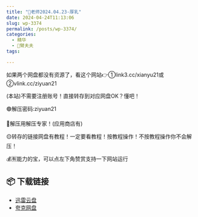 ```yaml
---
title: "🌸老师2024.04.23-厚乳"
date: 2024-04-24T11:13:06
slug: wp-3374
permalink: /posts/wp-3374/
categories:
  - 精华
  - 🌸臂夫夫
tags:

---
```


如果两个网盘都没有资源了，看这个网站👉①link3.cc/xianyu21或②vlink.cc/ziyuan21

(本站)不需要注册账号！直接转存到对应网盘OK？懂吧！

🟢解压密码:ziyuan21

🔵解压用解压专家！(应用商店有)

🟡转存的链接网盘有教程！一定要看教程！按教程操作！不按教程操作你不会解压！

💰🈶能力的宝，可以点左下角赞赏支持一下网站运行

## 📦 下载链接
- [迅雷云盘](https://blziyuan21.com/pay-download/3374?key=37929ec80f&down_id=0)
- [夸克网盘](https://blziyuan21.com/pay-download/3374?key=37929ec80f&down_id=1)

